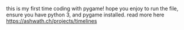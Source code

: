 this is my first time coding with pygame! hope you enjoy
to run the file, ensure you have python 3, and pygame installed.
read more here https://ashwath.ch/projects/timelines
